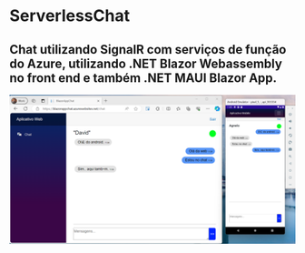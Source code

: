 # ServerlessChat
## Chat utilizando SignalR com serviços de função do Azure, utilizando .NET Blazor Webassembly no front end e também .NET MAUI Blazor App.
<img src="https://github.com/cloudsystems22/ServerlessChat/blob/main/ServerLess.png" />
